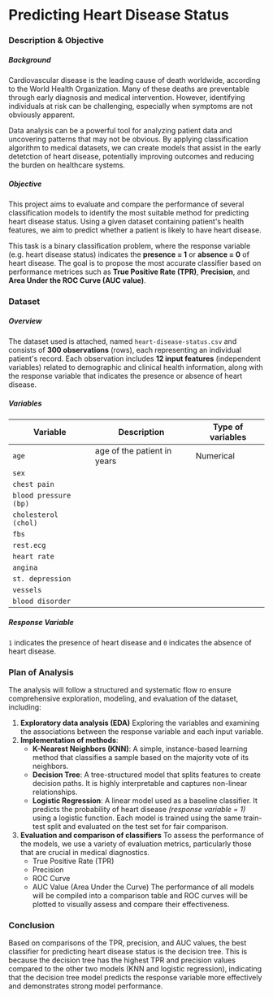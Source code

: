 # Predicting Heart Disease Status

### Description & Objective
##### Background
Cardiovascular disease is the leading cause of death worldwide, according to the World Health Organization. Many of these deaths are preventable through early diagnosis and medical intervention. However, identifying individuals at risk can be challenging, especially when symptoms are not obviously apparent.

Data analysis can be a powerful tool for analyzing patient data and uncovering patterns that may not be obvious. By applying classification algorithm to medical datasets, we can create models that assist in the early detetction of heart disease, potentially improving outcomes and reducing the burden on healthcare systems.

##### Objective
This project aims to evaluate and compare the performance of several classification models to identify the most suitable method for predicting heart disease status. Using a given dataset containing patient's health features, we aim to predict whether a patient is likely to have heart disease.

This task is a binary classification problem, where the response variable (e.g. heart disease status) indicates the **presence = 1** or **absence = 0** of heart disease. The goal is to propose the most accurate classifier based on performance metrices such as **True Positive Rate (TPR)**, **Precision**, and **Area Under the ROC Curve (AUC value)**.

### Dataset
##### Overview
The dataset used is attached, named `heart-disease-status.csv` and consists of **300 observations** (rows), each representing an individual patient's record. Each observation includes **12 input features** (independent variables) related to demographic and clinical health information, along with the response variable that indicates the presence or absence of heart disease.

##### Variables
|      Variable        |            Description         | Type of variables |
|----------------------|--------------------------------|-------------------|
|`age`                 |age of the patient in years     |      Numerical    |
|`sex`                 |
|`chest pain`          |
|`blood pressure (bp)` |
|`cholesterol (chol)`  |
|`fbs`                 |
|`rest.ecg`            |
|`heart rate`          |
|`angina`              |
|`st. depression`      |
|`vessels`             |
|`blood disorder`      |

##### Response Variable
`1` indicates the presence of heart disease and `0` indicates the absence of heart disease.

### Plan of Analysis
The analysis will follow a structured and systematic flow ro ensure comprehensive exploration, modeling, and evaluation of the dataset, including:
1. **Exploratory data analysis (EDA)**
   Exploring the variables and examining the associations between the response variable and each input variable.
2. **Implementation of methods**:
   - **K-Nearest Neighbors (KNN)**: A simple, instance-based learning method that classifies a sample based on the majority vote of its neighbors.
   - **Decision Tree**: A tree-structured model that splits features to create decision paths. It is highly interpretable and captures non-linear relationships.
   - **Logistic Regression**: A linear model used as a baseline classifier. It predicts the probability of heart disease _(response variable = 1)_ using a logistic function.
   Each model is trained using the same train-test split and evaluated on the test set for fair comparison.
3. **Evaluation and comparison of classifiers**
   To assess the performance of the models, we use a variety of evaluation metrics, particularly those that are crucial in medical diagnostics.
   - True Positive Rate (TPR)
   - Precision
   - ROC Curve
   - AUC Value (Area Under the Curve)
   The performance of all models will be compiled into a comparison table and ROC curves will be plotted to visually assess and compare their effectiveness.

### Conclusion
Based on comparisons of the TPR, precision, and AUC values, the best classifier for predicting heart disease status is the decision tree. This is because the decision tree has the highest TPR and precision values compared to the other two models (KNN and logistic regression), indicating that the decision tree model predicts the response variable more effectively and demonstrates strong model performance.
